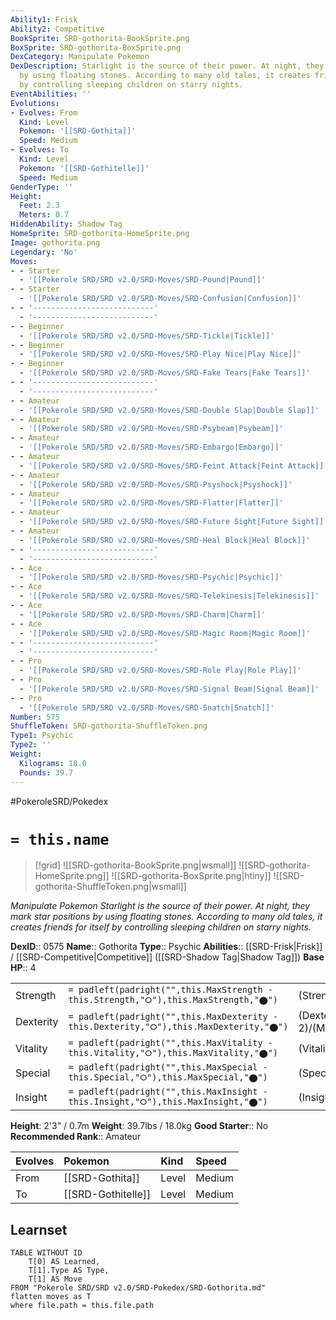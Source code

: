 ```yaml
---
Ability1: Frisk
Ability2: Competitive
BookSprite: SRD-gothorita-BookSprite.png
BoxSprite: SRD-gothorita-BoxSprite.png
DexCategory: Manipulate Pokemon
DexDescription: Starlight is the source of their power. At night, they mark star positions
  by using floating stones. According to many old tales, it creates friends for itself
  by controlling sleeping children on starry nights.
EventAbilities: ''
Evolutions:
- Evolves: From
  Kind: Level
  Pokemon: '[[SRD-Gothita]]'
  Speed: Medium
- Evolves: To
  Kind: Level
  Pokemon: '[[SRD-Gothitelle]]'
  Speed: Medium
GenderType: ''
Height:
  Feet: 2.3
  Meters: 0.7
HiddenAbility: Shadow Tag
HomeSprite: SRD-gothorita-HomeSprite.png
Image: gothorita.png
Legendary: 'No'
Moves:
- - Starter
  - '[[Pokerole SRD/SRD v2.0/SRD-Moves/SRD-Pound|Pound]]'
- - Starter
  - '[[Pokerole SRD/SRD v2.0/SRD-Moves/SRD-Confusion|Confusion]]'
- - '---------------------------'
  - '---------------------------'
- - Beginner
  - '[[Pokerole SRD/SRD v2.0/SRD-Moves/SRD-Tickle|Tickle]]'
- - Beginner
  - '[[Pokerole SRD/SRD v2.0/SRD-Moves/SRD-Play Nice|Play Nice]]'
- - Beginner
  - '[[Pokerole SRD/SRD v2.0/SRD-Moves/SRD-Fake Tears|Fake Tears]]'
- - '---------------------------'
  - '---------------------------'
- - Amateur
  - '[[Pokerole SRD/SRD v2.0/SRD-Moves/SRD-Double Slap|Double Slap]]'
- - Amateur
  - '[[Pokerole SRD/SRD v2.0/SRD-Moves/SRD-Psybeam|Psybeam]]'
- - Amateur
  - '[[Pokerole SRD/SRD v2.0/SRD-Moves/SRD-Embargo|Embargo]]'
- - Amateur
  - '[[Pokerole SRD/SRD v2.0/SRD-Moves/SRD-Feint Attack|Feint Attack]]'
- - Amateur
  - '[[Pokerole SRD/SRD v2.0/SRD-Moves/SRD-Psyshock|Psyshock]]'
- - Amateur
  - '[[Pokerole SRD/SRD v2.0/SRD-Moves/SRD-Flatter|Flatter]]'
- - Amateur
  - '[[Pokerole SRD/SRD v2.0/SRD-Moves/SRD-Future Sight|Future Sight]]'
- - Amateur
  - '[[Pokerole SRD/SRD v2.0/SRD-Moves/SRD-Heal Block|Heal Block]]'
- - '---------------------------'
  - '---------------------------'
- - Ace
  - '[[Pokerole SRD/SRD v2.0/SRD-Moves/SRD-Psychic|Psychic]]'
- - Ace
  - '[[Pokerole SRD/SRD v2.0/SRD-Moves/SRD-Telekinesis|Telekinesis]]'
- - Ace
  - '[[Pokerole SRD/SRD v2.0/SRD-Moves/SRD-Charm|Charm]]'
- - Ace
  - '[[Pokerole SRD/SRD v2.0/SRD-Moves/SRD-Magic Room|Magic Room]]'
- - '---------------------------'
  - '---------------------------'
- - Pro
  - '[[Pokerole SRD/SRD v2.0/SRD-Moves/SRD-Role Play|Role Play]]'
- - Pro
  - '[[Pokerole SRD/SRD v2.0/SRD-Moves/SRD-Signal Beam|Signal Beam]]'
- - Pro
  - '[[Pokerole SRD/SRD v2.0/SRD-Moves/SRD-Snatch|Snatch]]'
Number: 575
ShuffleToken: SRD-gothorita-ShuffleToken.png
Type1: Psychic
Type2: ''
Weight:
  Kilograms: 18.0
  Pounds: 39.7
---
```


#PokeroleSRD/Pokedex

# `= this.name`

> [!grid]
> ![[SRD-gothorita-BookSprite.png|wsmall]]
> ![[SRD-gothorita-HomeSprite.png]]
> ![[SRD-gothorita-BoxSprite.png|htiny]]
> ![[SRD-gothorita-ShuffleToken.png|wsmall]]


*Manipulate Pokemon*
*Starlight is the source of their power. At night, they mark star positions by using floating stones. According to many old tales, it creates friends for itself by controlling sleeping children on starry nights.*

**DexID**:: 0575
**Name**:: Gothorita
**Type**:: Psychic
**Abilities**:: [[SRD-Frisk|Frisk]] / [[SRD-Competitive|Competitive]] ([[SRD-Shadow Tag|Shadow Tag]])
**Base HP**:: 4

|           |                                                                                        |                                          |
| --------- | -------------------------------------------------------------------------------------- | ---------------------------------------- |
| Strength  | `= padleft(padright("",this.MaxStrength - this.Strength,"⭘"),this.MaxStrength,"⬤")`    | (Strength::2)/(MaxStrength::4)   |
| Dexterity | `= padleft(padright("",this.MaxDexterity - this.Dexterity,"⭘"),this.MaxDexterity,"⬤")` | (Dexterity:: 2)/(MaxDexterity::4) |
| Vitality  | `= padleft(padright("",this.MaxVitality - this.Vitality,"⭘"),this.MaxVitality,"⬤")`    | (Vitality::2)/(MaxVitality::5)   |
| Special   | `= padleft(padright("",this.MaxSpecial - this.Special,"⭘"),this.MaxSpecial,"⬤")`       | (Special::2)/(MaxSpecial::5)     |
| Insight   | `= padleft(padright("",this.MaxInsight - this.Insight,"⭘"),this.MaxInsight,"⬤")`       | (Insight::2)/(MaxInsight::5)     |

**Height**: 2'3" / 0.7m
**Weight**: 39.7lbs / 18.0kg
**Good Starter**:: No
**Recommended Rank**:: Amateur

| Evolves   | Pokemon            | Kind   | Speed   |
|:----------|:-------------------|:-------|:--------|
| From      | [[SRD-Gothita]]    | Level  | Medium  |
| To        | [[SRD-Gothitelle]] | Level  | Medium  |

## Learnset

```dataview
TABLE WITHOUT ID
    T[0] AS Learned,
    T[1].Type AS Type,
    T[1] AS Move
FROM "Pokerole SRD/SRD v2.0/SRD-Pokedex/SRD-Gothorita.md"
flatten moves as T
where file.path = this.file.path
```
